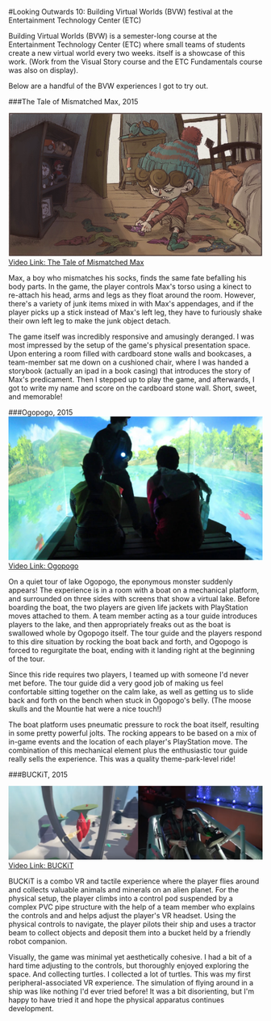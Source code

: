 #Looking Outwards 10: Building Virtual Worlds (BVW) festival at the Entertainment Technology Center (ETC)

Building Virtual Worlds (BVW) is a semester-long course at the Entertainment Technology Center (ETC) where small teams of students create a new virtual world every two weeks. itself is a showcase of this work. (Work from the Visual Story course and the ETC Fundamentals course was also on display). 

Below are a handful of the BVW experiences I got to try out.

###The Tale of Mismatched Max, 2015

[![](images/max_mismatch.PNG)](https://vimeo.com/146450312)
[Video Link: The Tale of Mismatched Max](https://vimeo.com/146450312)

Max, a boy who mismatches his socks, finds the same fate befalling his body parts. In the game, the player controls Max's torso using a kinect to re-attach his head, arms and legs as they float around the room. However, there's a variety of junk items mixed in with Max's appendages, and if the player picks up a stick instead of Max's left leg, they have to furiously shake their own left leg to make the junk object detach. 

The game itself was incredibly responsive and amusingly deranged. I was most impressed by the setup of the game's physical presentation space. Upon entering a room filled with cardboard stone walls and bookcases, a team-member sat me down on a cushioned chair, where I was handed a storybook (actually an ipad in a book casing) that introduces the story of Max's predicament. Then I stepped up to play the game, and afterwards, I got to write my name and score on the cardboard stone wall. Short, sweet, and memorable!

###Ogopogo, 2015
[![](images/ogopogo.jpg)](https://www.youtube.com/watch?v=Q8657EkggZ8)
[Video Link: Ogopogo](https://www.youtube.com/watch?v=Q8657EkggZ8)

On a quiet tour of lake Ogopogo, the eponymous monster suddenly appears! The experience is in a room with a boat on a mechanical platform, and surrounded on three sides with screens that show a virtual lake. Before boarding the boat, the two players are given life jackets with PlayStation moves attached to them. A team member acting as a tour guide introduces players to the lake, and then appropriately freaks out as the boat is swallowed whole by Ogopogo itself. The tour guide and the players respond to this dire situation by rocking the boat back and forth, and Ogopogo is forced to regurgitate the boat, ending with it landing right at the beginning of the tour.

Since this ride requires two players, I teamed up with someone I'd never met before. The tour guide did a very good job of making us feel confortable sitting together on the calm lake, as well as getting us to slide back and forth on the bench when stuck in Ogopogo's belly. (The moose skulls and the Mountie hat were a nice touch!)

The boat platform uses pneumatic pressure to rock the boat itself, resulting in some pretty powerful jolts. The rocking appears to be based on a mix of in-game events and the location of each player's PlayStation move. The combination of this mechanical element plus the enthusiastic tour guide really sells the experience. This was a quality theme-park-level ride! 

###BUCKiT, 2015

[![](images/buckit.png)](https://www.youtube.com/watch?v=in4r6etm9Eg)
[Video Link: BUCKiT](https://www.youtube.com/watch?v=in4r6etm9Eg)

BUCKiT is a combo VR and tactile experience where the player flies around and collects valuable animals and minerals on an alien planet. For the physical setup, the player climbs into a control pod suspended by a complex PVC pipe structure with the help of a team member who explains the controls and and helps adjust the player's VR headset. Using the physical controls to navigate, the player pilots their ship and uses a tractor beam to collect objects and deposit them into a bucket held by a friendly robot companion.

Visually, the game was minimal yet aesthetically cohesive. I had a bit of a hard time adjusting to the controls, but thoroughly enjoyed exploring the space. And collecting turtles. I collected a lot of turtles. This was my first peripheral-associated VR experience. The simulation of flying around in a ship was like nothing I'd ever tried before! It was a bit disorienting, but I'm happy to have tried it and hope the physical apparatus continues development. 
